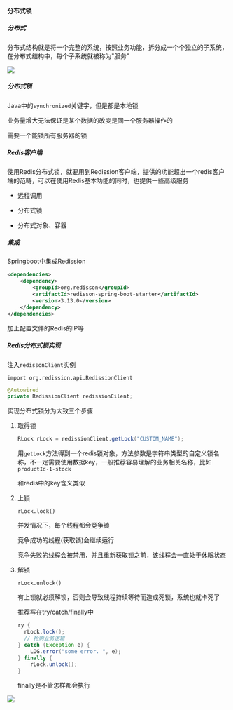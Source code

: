 #### 分布式锁

##### 分布式

分布式结构就是将一个完整的系统，按照业务功能，拆分成一个个独立的子系统，在分布式结构中，每个子系统就被称为"服务"

![](https://style.youkeda.com/newcoursep4/d2/servier.svg)

##### 分布式锁

Java中的`synchronized`关键字，但是都是本地锁

业务量增大无法保证是某个数据的改变是同一个服务器操作的

需要一个能锁所有服务器的锁

##### Redis客户端

使用Redis分布式锁，就要用到Redission客户端，提供的功能超出一个redis客户端的范畴，可以在使用Redis基本功能的同时，也提供一些高级服务

+ 远程调用

+ 分布式锁

+ 分布式对象、容器

##### 集成

Springboot中集成Redission

```xml
<dependencies>
    <dependency>
        <groupId>org.redisson</groupId>
        <artifactId>redisson-spring-boot-starter</artifactId>
        <version>3.13.0</version>
    </dependency>
</dependencies>
```

加上配置文件的Redis的IP等

##### Redis分布式锁实现

注入`redissonClient`实例

`import org.redission.api.RedissionClient`

```java
@Autowired
private RedissionClient redissionCilent;
```

实现分布式锁分为大致三个步骤

1. 取得锁
   
   ```java
   RLock rLock = redissionClient.getLock("CUSTOM_NAME");
   ```
   
   用`getLock`方法得到一个redis锁对象，方法参数是字符串类型的自定义锁名称，不一定需要使用数据key，一般推荐容易理解的业务相关名称，比如`productId-1-stock`
   
   和redis中的key含义类似

2. 上锁
   
   `rLock.lock()`
   
   并发情况下，每个线程都会竞争锁
   
   竞争成功的线程(获取锁)会继续运行
   
   竞争失败的线程会被禁用，并且重新获取锁之前，该线程会一直处于休眠状态

3. 解锁
   
   `rLock.unlock()`
   
   有上锁就必须解锁，否则会导致线程持续等待而造成死锁，系统也就卡死了
   
   推荐写在try/catch/finally中
   
   ```java
   ry {
     rLock.lock();
     // 抢购业务逻辑
   } catch (Exception e) {
       LOG.error("some error. ", e);
   } finally {
       rLock.unlock();
   }
   ```
   
   finally是不管怎样都会执行

![](https://style.youkeda.com/img/ham/course/d2/d4-4-6-1.jpeg?x-oss-process=image/resize,w_922/watermark,image_d2F0ZXJtYXNrLnBuZz94LW9zcy1wcm9jZXNzPWltYWdlL3Jlc2l6ZSx3XzEwMA==,t_60,g_se,x_10,y_10)
